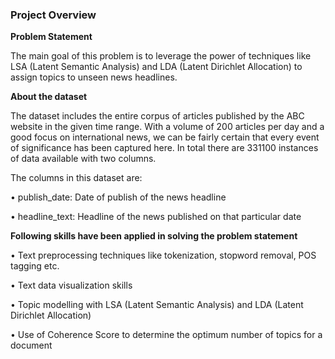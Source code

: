 ### Project Overview

 **Problem Statement**

The main goal of this problem is to leverage the power of techniques like LSA (Latent Semantic Analysis) and LDA (Latent Dirichlet Allocation) to assign topics to unseen news headlines.


**About the dataset**

The dataset includes the entire corpus of articles published by the ABC website in the given time range. With a volume of 200 articles per day and a good focus on international news, we can be fairly certain that every event of significance has been captured here. In total there are 331100 instances of data available with two columns.

The columns in this dataset are:

•	publish_date: Date of publish of the news headline

•	headline_text: Headline of the news published on that particular date

**Following skills have been applied in solving the problem statement**

•	Text preprocessing techniques like tokenization, stopword removal, POS tagging etc.

•	Text data visualization skills

•	Topic modelling with LSA (Latent Semantic Analysis) and LDA (Latent Dirichlet Allocation)

•	Use of Coherence Score to determine the optimum number of topics for a document



